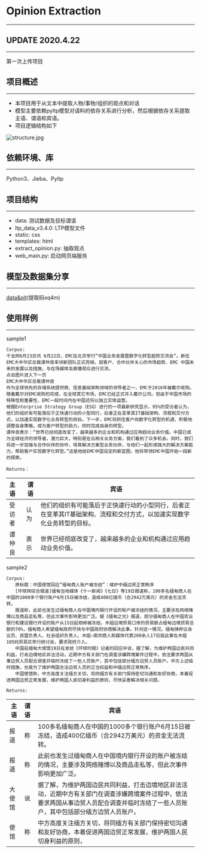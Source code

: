 # Opinion Extraction

---

## UPDATE 2020.4.22

---

第一次上传项目

## 项目概述

---

- 本项目用于从文本中提取人物/事物/组织的观点和对话
- 模型主要依赖pyltp模型对语料的依存关系进行分析，然后根据依存关系提取主语、谓语和宾语。
- 项目逻辑结构如下

![structure.jpg](https://github.com/kkb-Alex/job_hunting/tree/master/OpinionExtract/structure.jpg)

## 依赖环境、库

---

Python3、Jieba、Pyltp

## 项目结构

---

- data: 测试数据及目标谓语
- ltp_data_v3.4.0: LTP模型文件
- static: css
- templates: html
- extract_opinion.py: 抽取观点
- web_main.py: 启动网页端服务

## 模型及数据集分享

---

[data&plt](https://pan.baidu.com/s/1hiJ-qOjIf9u7Ob0zyLta9Q)(提取码xq4m)

## 使用样例

---

sample1

```
Corpus:
千龙网6月23日讯 6月22日，EMC在北京举行“中国业务发展暨数字化转型趋势交流会”。新任EMC大中华区总裁谭仲良率领新团队正式亮相，就客户、合作伙伴关心的市场趋势、EMC 中国未来的发展以及措施，与在场媒体及直播观众进行交流。
点击图片进入下一页
EMC大中华区总裁谭仲良
作为全球领先的存储系统提供商、信息基础架构领域的领导者之一，EMC于2016年被戴尔收购。随着戴尔对EMC收购的完成，在全球其它市场，EMC已经正式并入戴尔公司。但由于中国市场的特殊性和重要性，EMC一段时间内在中国还将以独立实体运营。
根据Enterprise Strategy Group（ESG）进行的一项最新研究显示，95%的受访者认为，他们的组织有可能落后于正快速行动的小型同行，后者正在变革其IT基础架构、流程和交付方式，以加速实现数字化业务转型的目标。下一步，EMC将抓住客户向数字化转型的机遇，积极地调整自身策略，成为客户转型的助力，同时完成自身的转型。
谭仲良表示：“世界已经彻底改变了，越来越多的企业和机构通过应用趋动业务价值。中国已成为全球经济的领导者，潜力巨大，特别是在云相关业务方面，我们看到了众多机会。同时，我们将进一步加强与合作伙伴的协作，培育解决方案型业务伙伴，与他们一起形成强大的解决方案能力，帮助客户实现数字化转型。”这是他给EMC中国设定的新蓝图。他将带领EMC中国开始一段新的探索。

Returns：
```

| 主语   | 谓语 | 宾语                                                         |
| :----- | ---- | ------------------------------------------------------------ |
| 受访者 | 认为 | 他们的组织有可能落后于正快速行动的小型同行，后者正在变革其IT基础架构、流程和交付方式，以加速实现数字化业务转型的目标。 |
| 谭仲良 | 表示 | 世界已经彻底改变了，越来越多的企业和机构通过应用趋动业务价值。 |

sample2

```
Corpus:
　　原标题：中国使馆回应“缅甸商人账户被冻结”：维护中缅边贸正常秩序
　　[环球网综合报道]缅甸当地媒体《十一新闻》《七日》等19日报道称，100多名缅甸商人在中国的1000多个银行账户6月15日被冻结，造成400亿缅币（合2942万美元）的资金无法流转。
　　报道称，此前也发生过缅甸商人在中国境内银行开设的账户被冻结的情况，主要涉及网络赌博以及商品走私等，但此次事件影响更加广泛。据《缅甸之光》报道，部分缅甸商人在中国农业银行和建设银行开设的账户从15日起相继被冻结。木姐边境贸易口岸的贸易额占缅甸边境贸易总额的70%，缅甸商人希望缅甸政府尽快与中国政府协商解决此事。针对这一情况，缅甸掸邦议会议员、民盟负责人、社会组织负责人、木姐—南坎商人和媒体代表200余人17日就此事在木姐105码贸易区举行研讨会，要求政府介入。
　　中国驻缅甸大使馆19日在发给《环球时报》记者的回应中说，据了解，为维护两国边民共同利益，打击边境地区非法活动，近期中方有关部门在调查涉嫌跨境案件过程中，依法要求两国从事边贸人员配合调查并临时冻结了一些人员账户，其中包括部分缅方边贸人员账户。中方上述临时措施，也是为了维护两国合法边贸人员的正当权益和中缅边贸正常秩序。
　　中国使馆称，中方高度关注缅方关切，将同缅方有关部门保持密切沟通和友好协商，本着促进两国边贸正常发展，维护两国人民切身利益的原则，尽快妥善解决相关问题。

Returns:
```

| 主语   | 谓语 | 宾语                                                         |
| ------ | :--- | ------------------------------------------------------------ |
| 报道   | 称   | 100多名缅甸商人在中国的1000多个银行账户6月15日被冻结，造成400亿缅币（合2942万美元）的资金无法流转。 |
| 报道   | 称   | 此前也发生过缅甸商人在中国境内银行开设的账户被冻结的情况，主要涉及网络赌博以及商品走私等，但此次事件影响更加广泛。 |
| 大使馆 | 说   | 据了解，为维护两国边民共同利益，打击边境地区非法活动，近期中方有关部门在调查涉嫌跨境案件过程中，依法要求两国从事边贸人员配合调查并临时冻结了一些人员账户，其中包括部分缅方边贸人员账户。 |
| 使馆   | 称   | 中方高度关注缅方关切，将同缅方有关部门保持密切沟通和友好协商，本着促进两国边贸正常发展，维护两国人民切身利益的原则， |



